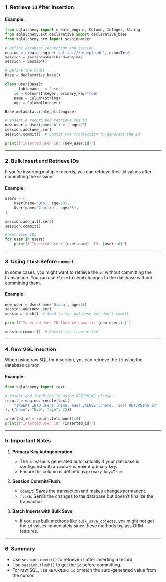 ### **1. Retrieve `id` After Insertion**

#### Example:
```python
from sqlalchemy import create_engine, Column, Integer, String
from sqlalchemy.ext.declarative import declarative_base
from sqlalchemy.orm import sessionmaker

# Define database connection and session
engine = create_engine('sqlite:///example.db', echo=True)
Session = sessionmaker(bind=engine)
session = Session()

# Define the model
Base = declarative_base()

class User(Base):
    __tablename__ = 'users'
    id = Column(Integer, primary_key=True)
    name = Column(String)
    age = Column(Integer)

Base.metadata.create_all(engine)

# Insert a record and retrieve the id
new_user = User(name='Alice', age=25)
session.add(new_user)
session.commit()  # Commit the transaction to generate the id

print(f"Inserted User ID: {new_user.id}")
```

---

### **2. Bulk Insert and Retrieve IDs**
If you’re inserting multiple records, you can retrieve their `id` values after committing the session.

#### Example:
```python
users = [
    User(name='Bob', age=30),
    User(name='Charlie', age=35),
]

session.add_all(users)
session.commit()

# Retrieve IDs
for user in users:
    print(f"Inserted User: {user.name}, ID: {user.id}")
```

---

### **3. Using `flush` Before `commit`**
In some cases, you might want to retrieve the `id` without committing the transaction. You can use `flush` to send changes to the database without committing them.

#### Example:
```python
new_user = User(name='Diana', age=28)
session.add(new_user)
session.flush()  # Send to the database but don't commit

print(f"Inserted User ID (before commit): {new_user.id}")

session.commit()  # Commit the transaction
```

---

### **4. Raw SQL Insertion**
When using raw SQL for insertion, you can retrieve the `id` using the database cursor.

#### Example:
```python
from sqlalchemy import text

# Insert and fetch the id using RETURNING clause
result = engine.execute(text(
    "INSERT INTO users (name, age) VALUES (:name, :age) RETURNING id"
), {"name": "Eve", "age": 22})

inserted_id = result.fetchone()[0]
print(f"Inserted User ID: {inserted_id}")
```

---

### **5. Important Notes**
1. **Primary Key Autogeneration**:
   - The `id` value is generated automatically if your database is configured with an auto-increment primary key.
   - Ensure the column is defined as `primary_key=True`.

2. **Session Commit/Flush**:
   - `commit`: Saves the transaction and makes changes permanent.
   - `flush`: Sends the changes to the database but doesn’t finalize the transaction.

3. **Batch Inserts with Bulk Save**:
   - If you use bulk methods like `bulk_save_objects`, you might not get the `id` values immediately since these methods bypass ORM features.

---

### **6. Summary**
- Use `session.commit()` to retrieve `id` after inserting a record.
- Use `session.flush()` to get the `id` before committing.
- For raw SQL, use `RETURNING id` or fetch the auto-generated value from the cursor.
